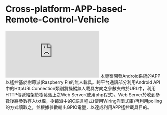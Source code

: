 # Cross-platform-APP-based-Remote-Control-Vehicle
![image](https://github.com/Geng-Hao/Cross-platform-APP-based-Remote-Control-Vehicle/blob/master/Remote%20System.pdf)
本專案開發Android系統的APP以遙控基於樹莓派(Raspberry Pi)的無人載具。跨平台通訊部分利用Android API中的HttpURLConnection類別將操縱無人載具方向之參數夾帶於URL中，利用HTTP傳遞給架於樹莓派上之Web Server(使用php程式)。Web Server於收到參數後將參數存入txt檔，樹莓派中的C語言程式(使用WiringPi函式庫)再利用polling的方式讀取之，並根據參數輸出GPIO電壓，以達成利用APP遙控載具目的。
